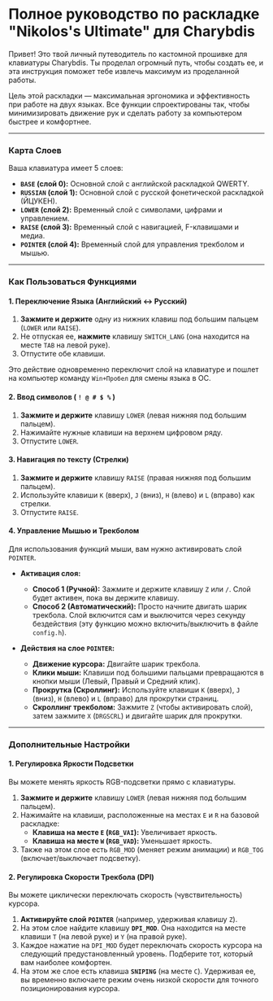 # Полное руководство по раскладке "Nikolos's Ultimate" для Charybdis

Привет! Это твой личный путеводитель по кастомной прошивке для клавиатуры Charybdis. Ты проделал огромный путь, чтобы создать ее, и эта инструкция поможет тебе извлечь максимум из проделанной работы.

Цель этой раскладки — максимальная эргономика и эффективность при работе на двух языках. Все функции спроектированы так, чтобы минимизировать движение рук и сделать работу за компьютером быстрее и комфортнее.

---

### Карта Слоев

Ваша клавиатура имеет 5 слоев:

* **`BASE` (слой 0):** Основной слой с английской раскладкой QWERTY.
* **`RUSSIAN` (слой 1):** Основной слой с русской фонетической раскладкой (ЙЦУКЕН).
* **`LOWER` (слой 2):** Временный слой с символами, цифрами и управлением.
* **`RAISE` (слой 3):** Временный слой с навигацией, F-клавишами и медиа.
* **`POINTER` (слой 4):** Временный слой для управления трекболом и мышью.

---

### Как Пользоваться Функциями

#### **1. Переключение Языка (Английский <-> Русский)**

1.  **Зажмите и держите** одну из нижних клавиш под большим пальцем (`LOWER` или `RAISE`).
2.  Не отпуская ее, **нажмите** клавишу `SWITCH_LANG` (она находится на месте `TAB` на левой руке).
3.  Отпустите обе клавиши.

Это действие одновременно переключит слой на клавиатуре и пошлет на компьютер команду `Win+Пробел` для смены языка в ОС.

#### **2. Ввод символов ( `! @ # $ %` )**

1.  **Зажмите и держите** клавишу `LOWER` (левая нижняя под большим пальцем).
2.  Нажимайте нужные клавиши на верхнем цифровом ряду.
3.  Отпустите `LOWER`.

#### **3. Навигация по тексту (Стрелки)**

1.  **Зажмите и держите** клавишу `RAISE` (правая нижняя под большим пальцем).
2.  Используйте клавиши `K` (вверх), `J` (вниз), `H` (влево) и `L` (вправо) как стрелки.
3.  Отпустите `RAISE`.

#### **4. Управление Мышью и Трекболом**

Для использования функций мыши, вам нужно активировать слой `POINTER`.

* **Активация слоя:**
    * **Способ 1 (Ручной):** Зажмите и держите клавишу `Z` или `/`. Слой будет активен, пока вы держите клавишу.
    * **Способ 2 (Автоматический):** Просто начните двигать шарик трекбола. Слой включится сам и выключится через секунду бездействия (эту функцию можно включить/выключить в файле `config.h`).

* **Действия на слое `POINTER`:**
    * **Движение курсора:** Двигайте шарик трекбола.
    * **Клики мыши:** Клавиши под большими пальцами превращаются в кнопки мыши (Левый, Правый и Средний клик).
    * **Прокрутка (Скроллинг):** Используйте клавиши `K` (вверх), `J` (вниз), `H` (влево) и `L` (вправо) для прокрутки страниц.
    * **Скроллинг трекболом:** Зажмите `Z` (чтобы активировать слой), затем зажмите `X` (`DRGSCRL`) и двигайте шарик для прокрутки.

---

### Дополнительные Настройки

#### **1. Регулировка Яркости Подсветки**

Вы можете менять яркость RGB-подсветки прямо с клавиатуры.

1.  **Зажмите и держите** клавишу `LOWER` (левая нижняя под большим пальцем).
2.  Нажимайте на клавиши, расположенные на местах `E` и `R` на базовой раскладке:
    * **Клавиша на месте `E` (`RGB_VAI`):** Увеличивает яркость.
    * **Клавиша на месте `W` (`RGB_VAD`):** Уменьшает яркость.
3.  Также на этом слое есть `RGB_MOD` (меняет режим анимации) и `RGB_TOG` (включает/выключает подсветку).

#### **2. Регулировка Скорости Трекбола (DPI)**

Вы можете циклически переключать скорость (чувствительность) курсора.

1.  **Активируйте слой `POINTER`** (например, удерживая клавишу `Z`).
2.  На этом слое найдите клавишу **`DPI_MOD`**. Она находится на месте клавиши `T` (на левой руке) и `Y` (на правой руке).
3.  Каждое нажатие на `DPI_MOD` будет переключать скорость курсора на следующий предустановленный уровень. Подберите тот, который вам наиболее комфортен.
4.  На этом же слое есть клавиша **`SNIPING`** (на месте `C`). Удерживая ее, вы временно включаете режим очень низкой скорости для точного позиционирования курсора.